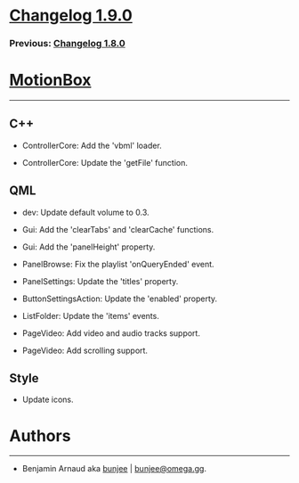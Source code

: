 # [Changelog 1.9.0](http://omega.gg/MotionBox/changes/1.9.0.html)

### Previous: [Changelog 1.8.0](1.8.0.html)

# [MotionBox](http://omega.gg/MotionBox)
---

## C++

- ControllerCore: Add the 'vbml' loader.

- ControllerCore: Update the 'getFile' function.


## QML

- dev: Update default volume to 0.3.

- Gui: Add the 'clearTabs' and 'clearCache' functions.

- Gui: Add the 'panelHeight' property.

- PanelBrowse: Fix the playlist 'onQueryEnded' event.

- PanelSettings: Update the 'titles' property.

- ButtonSettingsAction: Update the 'enabled' property.

- ListFolder: Update the 'items' events.

- PageVideo: Add video and audio tracks support.

- PageVideo: Add scrolling support.


## Style

- Update icons.


# Authors
---

- Benjamin Arnaud aka [bunjee](http://bunjee.me) | <bunjee@omega.gg>.
